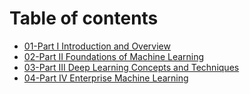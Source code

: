 # Table of contents

* [01-Part I Introduction and Overview](README.md)
* [02-Part II Foundations of Machine Learning](<01-Part I Introduction and Overview/README.md>)
* [03-Part III Deep Learning Concepts and Techniques](<02-Part II Foundations of Machine Learning/README.md>)
* [04-Part IV Enterprise Machine Learning](<03-Part III Deep Learning Concepts and Techniques/README.md>)
